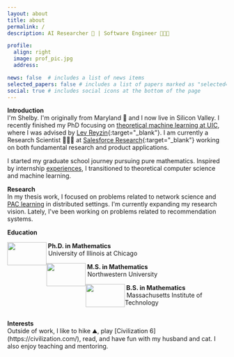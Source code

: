 ```yaml
---
layout: about
title: about
permalink: /
description: AI Researcher 🤖 | Software Engineer 👩🏽‍💻

profile:
  align: right
  image: prof_pic.jpg
  address:

news: false  # includes a list of news items
selected_papers: false # includes a list of papers marked as "selected={true}"
social: true # includes social icons at the bottom of the page
---
```

<b>Introduction</b> <br>
I'm Shelby. I'm originally from Maryland 🦀 and I now live in Silicon Valley. I recently finished my PhD focusing on [theoretical machine learning at UIC](https://theory.cs.uic.edu/), where I was advised by [Lev Reyzin](http://levreyzin.com){:target="\_blank"}. I am currently a Research Scientist 👩🏽‍🔬 at [Salesforce Research](http://einstein.ai){:target="\_blank"} working on both fundamental research and product applications.

I started my graduate school journey pursuing pure mathematics. Inspired by internship [experiences](https://shelbyheinecke.github.io/website/experience/), I transitioned to theoretical computer science and machine learning.

<b>Research</b><br>
In my thesis work, I focused on problems related to network science and [PAC learning](https://en.wikipedia.org/wiki/Probably_approximately_correct_learning) in distributed settings. I'm currently expanding my research vision. Lately, I've been working on problems related to recommendation systems.

<b>Education</b>

<p><img style="float: left;" src="https://upload.wikimedia.org/wikipedia/commons/9/96/University_of_Illinois_at_Chicago_circle_logo.svg" width="90" height="53" /> <b>&nbsp;Ph.D. in Mathematics</b> <br />&nbsp;University of Illinois at Chicago</p>

<p><img style="float: left;" src="https://upload.wikimedia.org/wikipedia/commons/7/7c/Northwestern_Wildcats_logo.svg" width="90" height="53" /><b>&nbsp;M.S. in Mathematics </b><br />&nbsp;Northwestern University</p>

<p><img style="float: left;" src="https://upload.wikimedia.org/wikipedia/commons/thumb/0/0c/MIT_logo.svg/321px-MIT_logo.svg.png" alt="" width="90" height="53" /><b>&nbsp;B.S. in Mathematics </b><br />&nbsp;Massachusetts Institute of Technology</p>
<br>
<b>Interests</b> <br>
Outside of work, I like to hike ⛰, play [Civilization 6](https://civilization.com/), read, and have fun with my husband and cat. I also enjoy teaching and mentoring.
